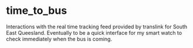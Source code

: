 # time_to_bus
Interactions with the real time tracking feed provided by translink for South East Queesland. Eventually to be a quick interface for my smart watch to check immediately when the bus is coming.
